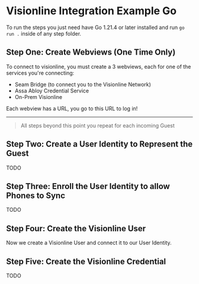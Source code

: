 # Visionline Integration Example Go

To run the steps you just need have Go 1.21.4 or later installed and run `go run .` inside of any step folder.

## Step One: Create Webviews (One Time Only)

To connect to visionline, you must create a 3 webviews, each for one of the services you're connecting:
* Seam Bridge (to connect you to the Visionline Network)
* Assa Abloy Credential Service
* On-Prem Visionline

Each webview has a URL, you go to this URL to log in!


---

> All steps beyond this point you repeat for each incoming Guest

## Step Two: Create a User Identity to Represent the Guest

TODO

## Step Three: Enroll the User Identity to allow Phones to Sync

TODO

## Step Four: Create the Visionline User

Now we create a Visionline User and connect it to our User Identity.

## Step Five: Create the Visionline Credential

TODO
